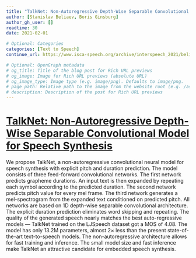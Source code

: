 ```yaml
---
title: "TalkNet: Non-Autoregressive Depth-Wise Separable Convolutional Model for Speech Synthesis"
author: [Stanislav Beliaev, Boris Ginsburg]
author_gh_user: []
readtime: 30
date: 2021-02-01

# Optional: Categories
categories: [Text to Speech]
continue_url: https://www.isca-speech.org/archive/interspeech_2021/beliaev21_interspeech.html

# Optional: OpenGraph metadata
# og_title: Title of the blog post for Rich URL previews
# og_image: Image for Rich URL previews (absolute URL)
# og_image_type: Image type (e.g. image/png). Defaults to image/png.
# page_path: Relative path to the image from the website root (e.g. /assets/images/). If specified, the image at this path will be used for the link preview. It is unlikely you will need this parameter - you can probably use og_image instead.
# description: Description of the post for Rich URL previews
---
```


# [TalkNet: Non-Autoregressive Depth-Wise Separable Convolutional Model for Speech Synthesis](https://www.isca-speech.org/archive/interspeech_2021/beliaev21_interspeech.html)

We propose TalkNet, a non-autoregressive convolutional neural model for speech synthesis with explicit pitch and duration prediction. The model consists of three feed-forward convolutional networks. The first network predicts grapheme durations. An input text is then expanded by repeating each symbol according to the predicted duration. The second network predicts pitch value for every mel frame. The third network generates a mel-spectrogram from the expanded text conditioned on predicted pitch. All networks are based on 1D depth-wise separable convolutional architecture. The explicit duration prediction eliminates word skipping and repeating. The quality of the generated speech nearly matches the best auto-regressive models — TalkNet trained on the LJSpeech dataset got a MOS of 4.08. The model has only 13.2M parameters, almost 2× less than the present state-of-the-art text-to-speech models. The non-autoregressive architecture allows for fast training and inference. The small model size and fast inference make TalkNet an attractive candidate for embedded speech synthesis.

<!-- more -->

